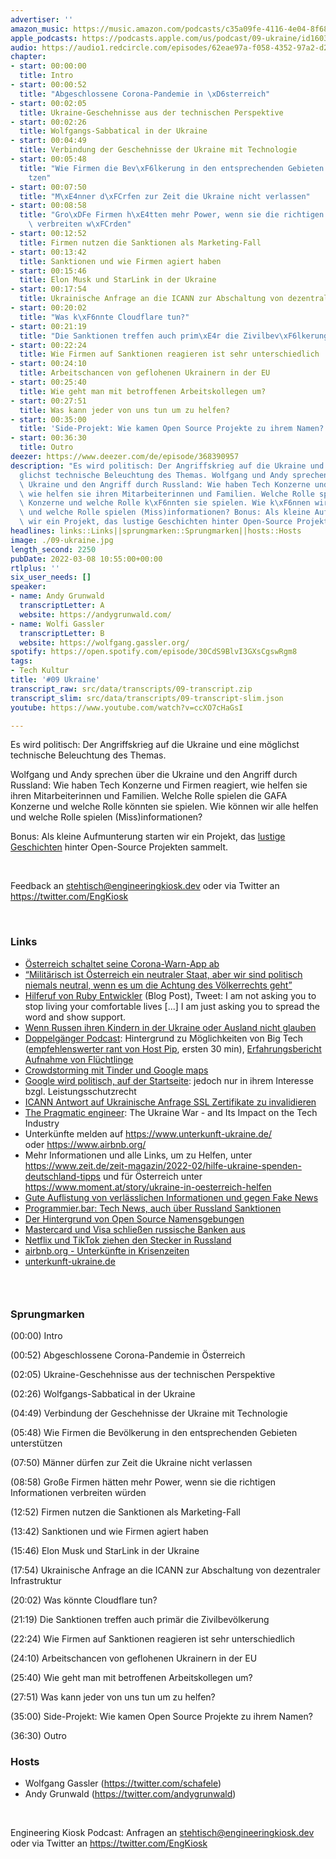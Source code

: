 ```yaml
---
advertiser: ''
amazon_music: https://music.amazon.com/podcasts/c35a09fe-4116-4e04-8f68-77d61b112e46/episodes/1bbd576c-feb1-4a4a-ad64-640691e19c47/engineering-kiosk-09-ukraine
apple_podcasts: https://podcasts.apple.com/us/podcast/09-ukraine/id1603082924?i=1000553287989
audio: https://audio1.redcircle.com/episodes/62eae97a-f058-4352-97a2-d2bc5c48b688/stream.mp3
chapter:
- start: 00:00:00
  title: Intro
- start: 00:00:52
  title: "Abgeschlossene Corona-Pandemie in \xD6sterreich"
- start: 00:02:05
  title: Ukraine-Geschehnisse aus der technischen Perspektive
- start: 00:02:26
  title: Wolfgangs-Sabbatical in der Ukraine
- start: 00:04:49
  title: Verbindung der Geschehnisse der Ukraine mit Technologie
- start: 00:05:48
  title: "Wie Firmen die Bev\xF6lkerung in den entsprechenden Gebieten unterst\xFC\
    tzen"
- start: 00:07:50
  title: "M\xE4nner d\xFCrfen zur Zeit die Ukraine nicht verlassen"
- start: 00:08:58
  title: "Gro\xDFe Firmen h\xE4tten mehr Power, wenn sie die richtigen Informationen\
    \ verbreiten w\xFCrden"
- start: 00:12:52
  title: Firmen nutzen die Sanktionen als Marketing-Fall
- start: 00:13:42
  title: Sanktionen und wie Firmen agiert haben
- start: 00:15:46
  title: Elon Musk und StarLink in der Ukraine
- start: 00:17:54
  title: Ukrainische Anfrage an die ICANN zur Abschaltung von dezentraler Infrastruktur
- start: 00:20:02
  title: "Was k\xF6nnte Cloudflare tun?"
- start: 00:21:19
  title: "Die Sanktionen treffen auch prim\xE4r die Zivilbev\xF6lkerung"
- start: 00:22:24
  title: Wie Firmen auf Sanktionen reagieren ist sehr unterschiedlich
- start: 00:24:10
  title: Arbeitschancen von geflohenen Ukrainern in der EU
- start: 00:25:40
  title: Wie geht man mit betroffenen Arbeitskollegen um?
- start: 00:27:51
  title: Was kann jeder von uns tun um zu helfen?
- start: 00:35:00
  title: 'Side-Projekt: Wie kamen Open Source Projekte zu ihrem Namen?'
- start: 00:36:30
  title: Outro
deezer: https://www.deezer.com/de/episode/368390957
description: "Es wird politisch: Der Angriffskrieg auf die Ukraine und eine m\xF6\
  glichst technische Beleuchtung des Themas. Wolfgang und Andy sprechen \xFCber die\
  \ Ukraine und den Angriff durch Russland: Wie haben Tech Konzerne und Firmen reagiert,\
  \ wie helfen sie ihren Mitarbeiterinnen und Familien. Welche Rolle spielen die GAFA\
  \ Konzerne und welche Rolle k\xF6nnten sie spielen. Wie k\xF6nnen wir alle helfen\
  \ und welche Rolle spielen (Miss)informationen? Bonus: Als kleine Aufmunterung starten\
  \ wir ein Projekt, das lustige Geschichten hinter Open-Source Projekten sammelt."
headlines: links::Links||sprungmarken::Sprungmarken||hosts::Hosts
image: ./09-ukraine.jpg
length_second: 2250
pubDate: 2022-03-08 10:55:00+00:00
rtlplus: ''
six_user_needs: []
speaker:
- name: Andy Grunwald
  transcriptLetter: A
  website: https://andygrunwald.com/
- name: Wolfi Gassler
  transcriptLetter: B
  website: https://wolfgang.gassler.org/
spotify: https://open.spotify.com/episode/30CdS9BlvI3GXsCgswRgm8
tags:
- Tech Kultur
title: '#09 Ukraine'
transcript_raw: src/data/transcripts/09-transcript.zip
transcript_slim: src/data/transcripts/09-transcript-slim.json
youtube: https://www.youtube.com/watch?v=ccXO7cHaGsI

---
```

<p>Es wird politisch: Der Angriffskrieg auf die Ukraine und eine möglichst technische Beleuchtung des Themas.</p><p>Wolfgang und Andy sprechen über die Ukraine und den Angriff durch Russland: Wie haben Tech Konzerne und Firmen reagiert, wie helfen sie ihren Mitarbeiterinnen und Familien. Welche Rolle spielen die GAFA Konzerne und welche Rolle könnten sie spielen. Wie können wir alle helfen und welche Rolle spielen (Miss)informationen?</p><p>Bonus: Als kleine Aufmunterung starten wir ein Projekt, das <a href="https://github.com/EngineeringKiosk/OSS-Names" rel="nofollow">lustige Geschichten</a> hinter Open-Source Projekten sammelt. </p><p><br></p><p>Feedback an <a href="mailto:stehtisch@engineeringkiosk.dev" rel="nofollow">stehtisch@engineeringkiosk.dev</a> oder via Twitter an <a href="https://twitter.com/EngKiosk" rel="nofollow">https://twitter.com/EngKiosk</a></p><p><br></p><h3 id="links">Links</h3><ul><li><a href="https://www.derstandard.de/story/2000133483085/das-ende-der-stopp-corona-app-ist-da" rel="nofollow">Österreich schaltet seine Corona-Warn-App ab</a></li><li><a href="https://orf.at/stories/3251387/" rel="nofollow">“Militärisch ist Österreich ein neutraler Staat, aber wir sind politisch niemals neutral, wenn es um die Achtung des Völkerrechts geht”</a></li><li><a href="https://zverok.space/blog/2022-03-03-WAR.html" rel="nofollow">Hilferuf von Ruby Entwickler</a> (Blog Post), Tweet: I am not asking you to stop living your comfortable lives [...] I am just asking you to spread the word and show support.</li><li><a href="https://www.bbc.com/news/world-europe-60600487" rel="nofollow">Wenn Russen ihren Kindern in der Ukraine oder Ausland nicht glauben</a></li><li><a href="https://www.doppelgaenger.io/123-big-tech-krisen-pr-%f0%9f%92%a4-ziprecruiter-zoom-zalando-hellofresh-salesforce-sea-ltd/" rel="nofollow">Doppelgänger Podcast</a>: Hintergrund zu Möglichkeiten von Big Tech (<a href="https://www.doppelgaenger.io/123-big-tech-krisen-pr-%f0%9f%92%a4-ziprecruiter-zoom-zalando-hellofresh-salesforce-sea-ltd/" rel="nofollow">empfehlenswerter rant von Host Pip</a>, ersten 30 min), <a href="https://www.doppelgaenger.io/124-%f0%9f%87%ba%f0%9f%87%a6-magic-number-earnings-von-%e2%9d%84%ef%b8%8f-snowflake-%f0%9f%8e%88-plug-power-%f0%9f%a7%9e%e2%99%80%ef%b8%8f-wish-%f0%9f%9a%9b-samsara/" rel="nofollow">Erfahrungsbericht Aufnahme von Flüchtlinge</a></li><li><a href="https://www.forbes.com/sites/emmawoollacott/2022/03/02/how-restaurant-reviews-and-tinder-profiles-are-countering-russian-misinformation/" rel="nofollow">Crowdstorming mit Tinder und Google maps</a></li><li><a href="https://netzpolitik.org/2012/google-startet-kampagne-gegen-das-leistungsschutzrecht/" rel="nofollow">Google wird politisch, auf der Startseite</a>: jedoch nur in ihrem Interesse bzgl. Leistungsschutzrecht </li><li><a href="https://www.icann.org/en/system/files/correspondence/marby-to-fedorov-02mar22-en.pdf" rel="nofollow">ICANN Antwort auf Ukrainische Anfrage SSL Zertifikate zu invalidieren</a></li><li><a href="https://blog.pragmaticengineer.com/the-ukraine-crisis-impact-on-tech/" rel="nofollow">The Pragmatic engineer</a>: The Ukraine War - and Its Impact on the Tech Industry</li><li>Unterkünfte melden auf <a href="https://www.unterkunft-ukraine.de/" rel="nofollow">https://www.unterkunft-ukraine.de/</a> oder <a href="https://www.airbnb.org/" rel="nofollow">https://www.airbnb.org/</a></li><li>Mehr Informationen und alle Links, um zu Helfen, unter <a href="https://www.zeit.de/zeit-magazin/2022-02/hilfe-ukraine-spenden-deutschland-tipps#gefluechtete-aufnehmen" rel="nofollow">https://www.zeit.de/zeit-magazin/2022-02/hilfe-ukraine-spenden-deutschland-tipps</a> und für Österreich unter <a href="https://www.moment.at/story/ukraine-in-oesterreich-helfen" rel="nofollow">https://www.moment.at/story/ukraine-in-oesterreich-helfen</a> </li><li><a href="https://twitter.com/brodnig/status/14%20by99277444372746240" rel="nofollow">Gute Auflistung von verlässlichen Informationen und gegen Fake News</a></li><li><a href="https://www.programmier.bar/podcast/news-09-22-tech-sanktionen-gegen-russland-github-advisory-database-google-privacy-sandbox-muzero-google-for-games-developer-summit" rel="nofollow">Programmier.bar: Tech News, auch über Russland Sanktionen</a></li><li><a href="https://github.com/EngineeringKiosk/OSS-Names" rel="nofollow">Der Hintergrund von Open Source Namensgebungen</a></li><li><a href="https://www.tagesschau.de/wirtschaft/finanzen/mastercard-visa-russland-101.html" rel="nofollow">Mastercard und Visa schließen russische Banken aus</a></li><li><a href="https://t3n.de/news/russland-netflix-tiktok-aus-schluss-ende-1457062/" rel="nofollow">Netflix und TikTok ziehen den Stecker in Russland</a></li><li><a href="https://de.airbnb.org/" rel="nofollow">airbnb.org - Unterkünfte in Krisenzeiten</a></li><li><a href="https://www.unterkunft-ukraine.de/" rel="nofollow">unterkunft-ukraine.de</a></li></ul><h3><br></h3><h3 id="sprungmarken">Sprungmarken</h3><p>(00:00) Intro</p><p>(00:52) Abgeschlossene Corona-Pandemie in Österreich</p><p>(02:05) Ukraine-Geschehnisse aus der technischen Perspektive</p><p>(02:26) Wolfgangs-Sabbatical in der Ukraine</p><p>(04:49) Verbindung der Geschehnisse der Ukraine mit Technologie</p><p>(05:48) Wie Firmen die Bevölkerung in den entsprechenden Gebieten unterstützen</p><p>(07:50) Männer dürfen zur Zeit die Ukraine nicht verlassen</p><p>(08:58) Große Firmen hätten mehr Power, wenn sie die richtigen Informationen verbreiten würden</p><p>(12:52) Firmen nutzen die Sanktionen als Marketing-Fall</p><p>(13:42) Sanktionen und wie Firmen agiert haben</p><p>(15:46) Elon Musk und StarLink in der Ukraine</p><p>(17:54) Ukrainische Anfrage an die ICANN zur Abschaltung von dezentraler Infrastruktur</p><p>(20:02) Was könnte Cloudflare tun?</p><p>(21:19) Die Sanktionen treffen auch primär die Zivilbevölkerung</p><p>(22:24) Wie Firmen auf Sanktionen reagieren ist sehr unterschiedlich</p><p>(24:10) Arbeitschancen von geflohenen Ukrainern in der EU</p><p>(25:40) Wie geht man mit betroffenen Arbeitskollegen um?</p><p>(27:51) Was kann jeder von uns tun um zu helfen?</p><p>(35:00) Side-Projekt: Wie kamen Open Source Projekte zu ihrem Namen?</p><p>(36:30) Outro</p><h3 id="hosts">Hosts</h3><ul><li>Wolfgang Gassler (<a href="https://twitter.com/schafele" rel="nofollow">https://twitter.com/schafele</a>)</li><li>Andy Grunwald (<a href="https://twitter.com/andygrunwald" rel="nofollow">https://twitter.com/andygrunwald</a>)</li></ul><p><br></p><p>Engineering Kiosk Podcast: Anfragen an <a href="mailto:stehtisch@engineeringkiosk.dev" rel="nofollow">stehtisch@engineeringkiosk.dev</a> oder via Twitter an <a href="https://twitter.com/EngKiosk" rel="nofollow">https://twitter.com/EngKiosk</a></p>